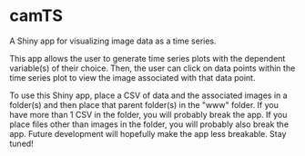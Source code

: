 # camTS
A Shiny app for visualizing image data as a time series.

This app allows the user to generate time series plots with the dependent variable(s) of their choice. Then, the user can click on data points within the time series plot to view the image associated with that data point.

To use this Shiny app, place a CSV of data and the associated images in a folder(s) and then place that parent folder(s) in the "www" folder. If you have more than 1 CSV in the folder, you will probably break the app. If you place files other than images in the folder, you will probably also break the app. Future development will hopefully make the app less breakable. Stay tuned!
